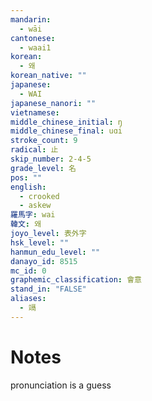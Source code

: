 ```yaml
---
mandarin:
  - wāi
cantonese:
  - waai1
korean:
  - 왜
korean_native: ""
japanese:
  - WAI
japanese_nanori: ""
vietnamese:
middle_chinese_initial: ŋ
middle_chinese_final: uɑi
stroke_count: 9
radical: 止
skip_number: 2-4-5
grade_level: 名
pos: ""
english:
  - crooked
  - askew
羅馬字: wai
韓文: 왜
joyo_level: 表外字
hsk_level: ""
hanmun_edu_level: ""
danayo_id: 8515
mc_id: 0
graphemic_classification: 會意
stand_in: "FALSE"
aliases:
  - 竵
---
```


# Notes
pronunciation is a guess
